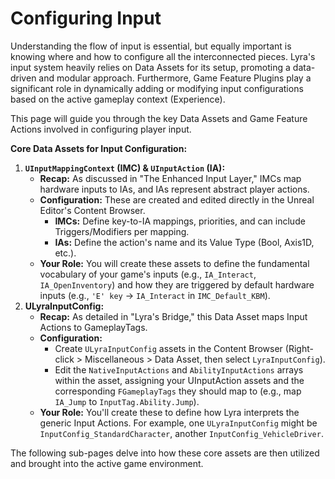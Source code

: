 # Configuring Input

Understanding the flow of input is essential, but equally important is knowing where and how to configure all the interconnected pieces. Lyra's input system heavily relies on Data Assets for its setup, promoting a data-driven and modular approach. Furthermore, Game Feature Plugins play a significant role in dynamically adding or modifying input configurations based on the active gameplay context (Experience).

This page will guide you through the key Data Assets and Game Feature Actions involved in configuring player input.

**Core Data Assets for Input Configuration:**

1. **`UInputMappingContext` (IMC) & `UInputAction` (IA):**
   * **Recap:** As discussed in "The Enhanced Input Layer," IMCs map hardware inputs to IAs, and IAs represent abstract player actions.
   * **Configuration:** These are created and edited directly in the Unreal Editor's Content Browser.
     * **IMCs:** Define key-to-IA mappings, priorities, and can include Triggers/Modifiers per mapping.
     * **IAs:** Define the action's name and its Value Type (Bool, Axis1D, etc.).
   * **Your Role:** You will create these assets to define the fundamental vocabulary of your game's inputs (e.g., `IA_Interact`, `IA_OpenInventory`) and how they are triggered by default hardware inputs (e.g., `'E' key` -> `IA_Interact` in `IMC_Default_KBM`).
2. **ULyraInputConfig:**
   * **Recap:** As detailed in "Lyra's Bridge," this Data Asset maps Input Actions to GameplayTags.
   * **Configuration:**
     * Create `ULyraInputConfig` assets in the Content Browser (Right-click > Miscellaneous > Data Asset, then select `LyraInputConfig`).
     * Edit the `NativeInputActions` and `AbilityInputActions` arrays within the asset, assigning your UInputAction assets and the corresponding `FGameplayTags` they should map to (e.g., map `IA_Jump` to `InputTag.Ability.Jump`).
   * **Your Role:** You'll create these to define how Lyra interprets the generic Input Actions. For example, one `ULyraInputConfig` might be `InputConfig_StandardCharacter`, another `InputConfig_VehicleDriver`.

The following sub-pages delve into how these core assets are then utilized and brought into the active game environment.
